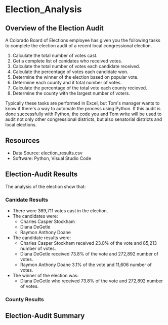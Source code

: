 # Election_Analysis

## Overview of the Election Audit
A Colorado Board of Elections employee has given you the following tasks to complete the election audit of a recent local congressional election.

1. Calculate the total number of votes cast.
2. Get a complete list of canidates who received votes.
3. Calculate the total number of votes each candidate received.
4. Calculate the percentage of votes each candidate won.
5. Determine the winner of the election based on popular vote.
6. Determine each county and it total number of votes.
7. Calculate the percentage of the total vote each county recieved.
8. Determine the county with the largest number of voters.

Typically these tasks are performed in Excel, but Tom's manager wants to know if there's a way to automate the process using Python. If this audit is done successfully with Python, the code you and Tom write will be used to audit not only other congressional districts, but also senatorial districts and local elections. 

## Resources
- Data Source: election_results.csv
- Software: Python, Visual Studio Code

## Election-Audit Results
The analysis of the election show that:
### Canidate Results
- There were 369,711 votes cast in the election.
- The candidates were:
  - Charles Casper Stockham
  - Diana DeGetle
  - Raymon Anthony Doane
- The candidate results were:
  - Charles Casper Stockham received 23.0% of the vote and 85,213 number of votes. 
  - Diana DeGetle received 73.8% of the vote and 272,892 number of votes.
  - Raymon Anthony Doane 3.1% of the vote and 11,606 number of votes.
- The winner of the election was:
  - Diana DeGetle who received 73.8% of the vote and 272,892 number of votes.
### County Results

## Election-Audit Summary



